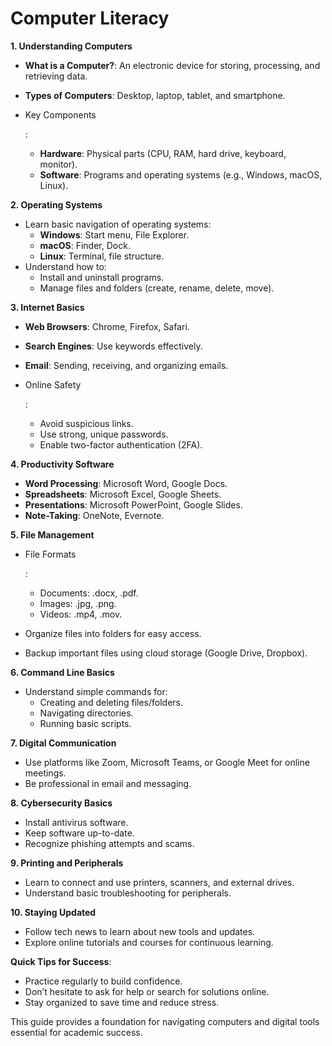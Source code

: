 # Computer Literacy



**1. Understanding Computers**

- **What is a Computer?**: An electronic device for storing, processing, and retrieving data.

- **Types of Computers**: Desktop, laptop, tablet, and smartphone.

- Key Components

  :

  - **Hardware**: Physical parts (CPU, RAM, hard drive, keyboard, monitor).
  - **Software**: Programs and operating systems (e.g., Windows, macOS, Linux).

**2. Operating Systems**

- Learn basic navigation of operating systems:
  - **Windows**: Start menu, File Explorer.
  - **macOS**: Finder, Dock.
  - **Linux**: Terminal, file structure.
- Understand how to:
  - Install and uninstall programs.
  - Manage files and folders (create, rename, delete, move).

**3. Internet Basics**

- **Web Browsers**: Chrome, Firefox, Safari.

- **Search Engines**: Use keywords effectively.

- **Email**: Sending, receiving, and organizing emails.

- Online Safety

  :

  - Avoid suspicious links.
  - Use strong, unique passwords.
  - Enable two-factor authentication (2FA).

**4. Productivity Software**

- **Word Processing**: Microsoft Word, Google Docs.
- **Spreadsheets**: Microsoft Excel, Google Sheets.
- **Presentations**: Microsoft PowerPoint, Google Slides.
- **Note-Taking**: OneNote, Evernote.

**5. File Management**

- File Formats

  :

  - Documents: .docx, .pdf.
  - Images: .jpg, .png.
  - Videos: .mp4, .mov.

- Organize files into folders for easy access.

- Backup important files using cloud storage (Google Drive, Dropbox).

**6. Command Line Basics**

- Understand simple commands for:
  - Creating and deleting files/folders.
  - Navigating directories.
  - Running basic scripts.

**7. Digital Communication**

- Use platforms like Zoom, Microsoft Teams, or Google Meet for online meetings.
- Be professional in email and messaging.

**8. Cybersecurity Basics**

- Install antivirus software.
- Keep software up-to-date.
- Recognize phishing attempts and scams.

**9. Printing and Peripherals**

- Learn to connect and use printers, scanners, and external drives.
- Understand basic troubleshooting for peripherals.

**10. Staying Updated**

- Follow tech news to learn about new tools and updates.
- Explore online tutorials and courses for continuous learning.

**Quick Tips for Success**:

- Practice regularly to build confidence.
- Don’t hesitate to ask for help or search for solutions online.
- Stay organized to save time and reduce stress.

This guide provides a foundation for navigating computers and digital tools essential for academic success.